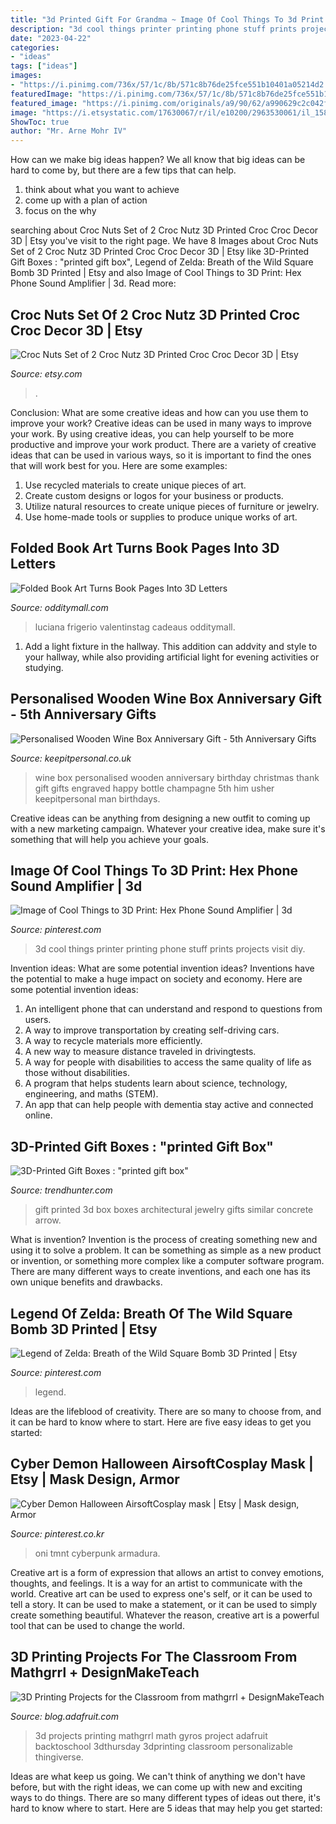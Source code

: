 ```yaml
---
title: "3d Printed Gift For Grandma ~ Image Of Cool Things To 3d Print: Hex Phone Sound Amplifier"
description: "3d cool things printer printing phone stuff prints projects visit diy"
date: "2023-04-22"
categories:
- "ideas"
tags: ["ideas"]
images:
- "https://i.pinimg.com/736x/57/1c/8b/571c8b76de25fce551b10401a05214d2.jpg"
featuredImage: "https://i.pinimg.com/736x/57/1c/8b/571c8b76de25fce551b10401a05214d2.jpg"
featured_image: "https://i.pinimg.com/originals/a9/90/62/a990629c2c042f8f882e82488a63925e.jpg"
image: "https://i.etsystatic.com/17630067/r/il/e10200/2963530061/il_1588xN.2963530061_7yua.jpg"
ShowToc: true
author: "Mr. Arne Mohr IV"
---
```



How can we make big ideas happen?
We all know that big ideas can be hard to come by, but there are a few tips that can help. 
1. think about what you want to achieve 
2. come up with a plan of action 
3. focus on the why 

	

		
searching about Croc Nuts Set of 2 Croc Nutz 3D Printed Croc Croc Decor 3D | Etsy you've visit to the right page. We have 8 Images about Croc Nuts Set of 2 Croc Nutz 3D Printed Croc Croc Decor 3D | Etsy like 3D-Printed Gift Boxes : &quot;printed gift box&quot;, Legend of Zelda: Breath of the Wild Square Bomb 3D Printed | Etsy and also Image of Cool Things to 3D Print: Hex Phone Sound Amplifier | 3d. Read more:
		
    
## Croc Nuts Set Of 2 Croc Nutz 3D Printed Croc Croc Decor 3D | Etsy

<img loading=lazy src="https://i.etsystatic.com/17630067/r/il/e10200/2963530061/il_1588xN.2963530061_7yua.jpg" onerror="this.onerror=null;this.src='https://tse1.mm.bing.net/th?id=OIP.TJmY7girK5AMDMawhvIb2wHaJ3&amp;pid=15.1';" alt="Croc Nuts Set of 2 Croc Nutz 3D Printed Croc Croc Decor 3D | Etsy">

_Source: etsy.com_

>. 

	

Conclusion: What are some creative ideas and how can you use them to improve your work?
Creative ideas can be used in many ways to improve your work. By using creative ideas, you can help yourself to be more productive and improve your work product. There are a variety of creative ideas that can be used in various ways, so it is important to find the ones that will work best for you. Here are some examples: 
1. Use recycled materials to create unique pieces of art.
2. Create custom designs or logos for your business or products.
3. Utilize natural resources to create unique pieces of furniture or jewelry.
4. Use home-made tools or supplies to produce unique works of art.

    
## Folded Book Art Turns Book Pages Into 3D Letters

<img loading=lazy src="https://odditymall.com/includes/content/folded-book-art-turns-book-pages-into-3d-letters-0.jpg" onerror="this.onerror=null;this.src='https://tse2.mm.bing.net/th?id=OIP.1NjTPk3uSjwBMnuuWQGx3AHaGV&amp;pid=15.1';" alt="Folded Book Art Turns Book Pages Into 3D Letters">

_Source: odditymall.com_

>luciana frigerio valentinstag cadeaus odditymall. 

	

1. Add a light fixture in the hallway. This addition can addvity and style to your hallway, while also providing artificial light for evening activities or studying.

    
## Personalised Wooden Wine Box Anniversary Gift - 5th Anniversary Gifts

<img loading=lazy src="https://www.keepitpersonal.co.uk/images/large/personalised-wooden-wine-box-anniversary_LRG.jpg" onerror="this.onerror=null;this.src='https://tse3.mm.bing.net/th?id=OIP.Ytm6iiHVY70wyj49IqRCOAHaHa&amp;pid=15.1';" alt="Personalised Wooden Wine Box Anniversary Gift - 5th Anniversary Gifts">

_Source: keepitpersonal.co.uk_

>wine box personalised wooden anniversary birthday christmas thank gift gifts engraved happy bottle champagne 5th him usher keepitpersonal man birthdays. 

	

Creative ideas can be anything from designing a new outfit to coming up with a new marketing campaign. Whatever your creative idea, make sure it's something that will help you achieve your goals.

    
## Image Of Cool Things To 3D Print: Hex Phone Sound Amplifier | 3d

<img loading=lazy src="https://i.pinimg.com/originals/a9/90/62/a990629c2c042f8f882e82488a63925e.jpg" onerror="this.onerror=null;this.src='https://tse3.mm.bing.net/th?id=OIP.egV1zYBrRNYnxTkN5IHX_AHaJ4&amp;pid=15.1';" alt="Image of Cool Things to 3D Print: Hex Phone Sound Amplifier | 3d">

_Source: pinterest.com_

>3d cool things printer printing phone stuff prints projects visit diy. 

	

Invention ideas: What are some potential invention ideas?
Inventions have the potential to make a huge impact on society and economy. Here are some potential invention ideas:
1. An intelligent phone that can understand and respond to questions from users. 
2. A way to improve transportation by creating self-driving cars. 
3. A way to recycle materials more efficiently. 
4. A new way to measure distance traveled in drivingtests. 
5. A way for people with disabilities to access the same quality of life as those without disabilities. 
6. A program that helps students learn about science, technology, engineering, and maths (STEM). 
7. An app that can help people with dementia stay active and connected online.

    
## 3D-Printed Gift Boxes : &quot;printed Gift Box&quot;

<img loading=lazy src="http://cdn.trendhunterstatic.com/thumbs/printed-gift-box.jpeg" onerror="this.onerror=null;this.src='https://tse1.mm.bing.net/th?id=OIP.K4G99wtkcWltA8y3_aHJCAHaEm&amp;pid=15.1';" alt="3D-Printed Gift Boxes : &quot;printed gift box&quot;">

_Source: trendhunter.com_

>gift printed 3d box boxes architectural jewelry gifts similar concrete arrow. 

	

What is invention?
Invention is the process of creating something new and using it to solve a problem. It can be something as simple as a new product or invention, or something more complex like a computer software program. There are many different ways to create inventions, and each one has its own unique benefits and drawbacks.

    
## Legend Of Zelda: Breath Of The Wild Square Bomb 3D Printed | Etsy

<img loading=lazy src="https://i.pinimg.com/736x/57/1c/8b/571c8b76de25fce551b10401a05214d2.jpg" onerror="this.onerror=null;this.src='https://tse4.mm.bing.net/th?id=OIP.Lhqshp0wmGskiFOYrNpP-gHaLF&amp;pid=15.1';" alt="Legend of Zelda: Breath of the Wild Square Bomb 3D Printed | Etsy">

_Source: pinterest.com_

>legend. 

	

Ideas are the lifeblood of creativity. There are so many to choose from, and it can be hard to know where to start. Here are five easy ideas to get you started:

    
## Cyber Demon Halloween AirsoftCosplay Mask | Etsy | Mask Design, Armor

<img loading=lazy src="https://i.pinimg.com/736x/a8/2c/6d/a82c6d75cf16ac79f3c38c3388bca4b2.jpg" onerror="this.onerror=null;this.src='https://tse4.mm.bing.net/th?id=OIP.bWQB1ko8Hoy7NrBRhvjckAHaLH&amp;pid=15.1';" alt="Cyber Demon Halloween AirsoftCosplay mask | Etsy | Mask design, Armor">

_Source: pinterest.co.kr_

>oni tmnt cyberpunk armadura. 

	

Creative art is a form of expression that allows an artist to convey emotions, thoughts, and feelings. It is a way for an artist to communicate with the world. Creative art can be used to express one's self, or it can be used to tell a story. It can be used to make a statement, or it can be used to simply create something beautiful. Whatever the reason, creative art is a powerful tool that can be used to change the world.

    
## 3D Printing Projects For The Classroom From Mathgrrl + DesignMakeTeach

<img loading=lazy src="https://cdn-blog.adafruit.com/uploads/2014/08/Personalizable_Math_Gyros_by_mathgrrl_-_Thingiverse.jpg" onerror="this.onerror=null;this.src='https://tse1.mm.bing.net/th?id=OIP.NI5w8N9l9WyK_lmwfX32ZQHaFl&amp;pid=15.1';" alt="3D Printing Projects for the Classroom from mathgrrl + DesignMakeTeach">

_Source: blog.adafruit.com_

>3d projects printing mathgrrl math gyros project adafruit backtoschool 3dthursday 3dprinting classroom personalizable thingiverse. 

	

Ideas are what keep us going. We can't think of anything we don't have before, but with the right ideas, we can come up with new and exciting ways to do things. There are so many different types of ideas out there, it's hard to know where to start. Here are 5 ideas that may help you get started: 

